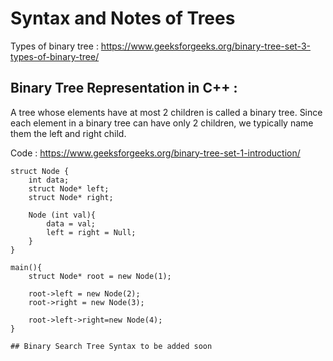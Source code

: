 # Syntax and Notes of Trees

Types of binary tree : https://www.geeksforgeeks.org/binary-tree-set-3-types-of-binary-tree/

## Binary Tree Representation in C++ :

A tree whose elements have at most 2 children is called a binary tree. Since each element in a binary tree can have only 2 children, we typically name them the left and right child.

Code : https://www.geeksforgeeks.org/binary-tree-set-1-introduction/
```
struct Node {
    int data;
    struct Node* left;
    struct Node* right;
    
    Node (int val){
        data = val;
        left = right = Null;
    }
}

main(){
    struct Node* root = new Node(1);

    root->left = new Node(2);
    root->right = new Node(3);

    root->left->right=new Node(4);
}

## Binary Search Tree Syntax to be added soon
